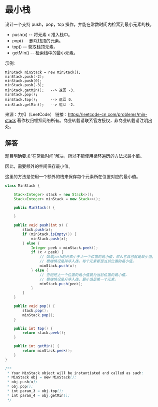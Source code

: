 # 最小栈

设计一个支持 push，pop，top 操作，并能在常数时间内检索到最小元素的栈。

- push(x) -- 将元素 x 推入栈中。
- pop() -- 删除栈顶的元素。
- top() -- 获取栈顶元素。
- getMin() -- 检索栈中的最小元素。

示例:

```
MinStack minStack = new MinStack();
minStack.push(-2);
minStack.push(0);
minStack.push(-3);
minStack.getMin();   --> 返回 -3.
minStack.pop();
minStack.top();      --> 返回 0.
minStack.getMin();   --> 返回 -2.
```

来源：力扣（LeetCode）
链接：https://leetcode-cn.com/problems/min-stack
著作权归领扣网络所有。商业转载请联系官方授权，非商业转载请注明出处。

## 解答

题目明确要求“在常数时间”解决，所以不能使用循环遍历的方法求最小值。

因此，需要额外的空间保存最小值。

这里的方法是使用一个额外的栈来保存每个元素所在位置对应的最小值。

```java
class MinStack {

    Stack<Integer> stack = new Stack<>();
    Stack<Integer> minStack = new Stack<>();

    public MinStack() {

    }

    public void push(int x) {
        stack.push(x);
        if (minStack.isEmpty()) {
            minStack.push(x);
        } else {
            Integer peek = minStack.peek();
            if (x < peek) {
                // 如果push的元素小于上一个位置的最小值，那么它自己就是最小值。
                // 极端情况是降序入栈，每个元素都是当前位置的最小值。
                minStack.push(x);
            } else {
                // 否则把上一个位置的最小值最为当前位置的最小值。
                // 极端情况是升序入栈，最小值是第一个元素。
                minStack.push(peek);
            }
        }
    }

    public void pop() {
        stack.pop();
        minStack.pop();
    }

    public int top() {
        return stack.peek();
    }

    public int getMin() {
        return minStack.peek();
    }
}

/**
 * Your MinStack object will be instantiated and called as such:
 * MinStack obj = new MinStack();
 * obj.push(x);
 * obj.pop();
 * int param_3 = obj.top();
 * int param_4 = obj.getMin();
 */
```
